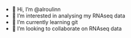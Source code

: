 - 👋 Hi, I’m @alroulinn
- 👀 I’m interested in analysing my RNAseq data
- 🌱 I’m currently learning git
- 💞️ I’m looking to collaborate on RNAseq data


<!---
alroulinn/alroulinn is a ✨ special ✨ repository because its `README.md` (this file) appears on your GitHub profile.
You can click the Preview link to take a look at your changes.
--->
